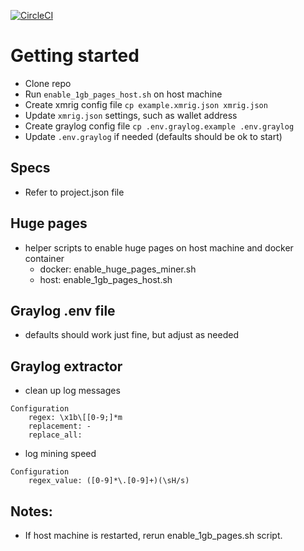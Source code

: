 [![CircleCI](https://dl.circleci.com/status-badge/img/gh/exilesprx/xmrig/tree/main.svg?style=svg)](https://dl.circleci.com/status-badge/redirect/gh/exilesprx/xmrig/tree/main)


# Getting started
- Clone repo
- Run ```enable_1gb_pages_host.sh``` on host machine
- Create xmrig config file ```cp example.xmrig.json xmrig.json```
- Update ```xmrig.json``` settings, such as wallet address
- Create graylog config file ```cp .env.graylog.example .env.graylog```
- Update ```.env.graylog``` if needed (defaults should be ok to start)

## Specs
- Refer to project.json file
    
## Huge pages
- helper scripts to enable huge pages on host machine and docker container
    - docker:   enable_huge_pages_miner.sh
    - host:     enable_1gb_pages_host.sh

## Graylog .env file
- defaults should work just fine, but adjust as needed

## Graylog extractor

- clean up log messages
```
Configuration
    regex: \x1b\[[0-9;]*m
    replacement: -
    replace_all:
```

- log mining speed
```
Configuration
    regex_value: ([0-9]*\.[0-9]+)(\sH/s)
```

## Notes:
- If host machine is restarted, rerun enable_1gb_pages.sh script.
